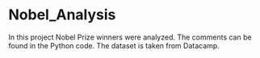 # Nobel_Analysis

In this project Nobel Prize winners were analyzed. The comments can be found in the Python code. The dataset is taken from Datacamp.
